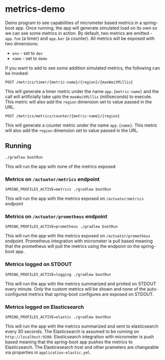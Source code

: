 # metrics-demo

Demo program to see capabilities of micrometer based metrics in a spring-boot app. Once running, the app will generate simulated load on its own so we can see some metrics in action. By default, two metrics are emitted - `app.foo` (a timer) and `app.bar` (a counter). All metrics will be exposed with two dimensions:

- `env` - set to `dev`
- `name` - set to `demo`

If you want to add to see some addition simulated metrics, the following can be invoked:

```
POST /metrics/timer/{metric-name}/{region}/{maxWaitMillis}
```

This will generate a timer metric under the name `app.{metric-name}` and the call will artificially take upto the `maxWaitMillis` (milliseconds) to execute. This metric will also add the `region` dimension set to value passed in the URL.

```
POST /metrics/metrics/counter/{metric-name}/{region}
```

This will generate a counter metric under the name `app.{name}`. This metric will also add the `region` dimension set to value passed in the URL.


## Running

```
./gradlew bootRun
```

This will run the app with none of the metrics exposed

### Metrics on `/actuator/metrics` endpoint

```
SPRING_PROFILES_ACTIVE=metrics ./gradlew bootRun
```

This will run the app with the metrics exposed on `/actuator/metrics` endpoint

### Metrics on `/actuator/prometheus` endpoint

```
SPRING_PROFILES_ACTIVE=prometheus ./gradlew bootRun
```

This will run the app with the metrics exposed on `/actuator/prometheus` endpoint. Prometheus integration with micrometer is pull based meaning that the prometheus will pull the metrics using the endpoint on the spring-boot app. 

### Metrics logged on STDOUT

```
SPRING_PROFILES_ACTIVE=logging ./gradlew bootRun
```

This will run the app with the metrics summarized and printed on STDOUT every minute. Only the custom metrics will be shown and none of the auto-configured metrics that spring-boot configures are exposed on STDOUT. 

### Metrics logged on Elasticsearch

```
SPRING_PROFILES_ACTIVE=elastic ./gradlew bootRun
```

This will run the app with the metrics summarized and sent to elasticsearch every 30 seconds. The Elasticsearch is assumed to be running on `http://localhost:9200`. Elasticsearch integration with micrometer is push based meaning that the spring-boot app pushes the metrics to Elasticsearch. The Elasticesearch host and other prameters are changeable via properties in `application-elastic.yml`. 
